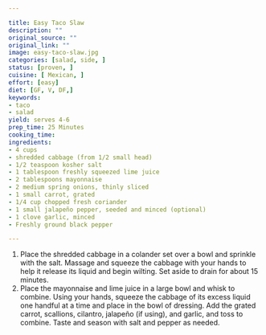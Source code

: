 ```yaml
---

title: Easy Taco Slaw
description: ""
original_source: ""
original_link: ""
image: easy-taco-slaw.jpg
categories: [salad, side, ]
status: [proven, ]
cuisine: [ Mexican, ]
effort: [easy]
diet: [GF, V, DF,]
keywords:
- taco
- salad
yield: serves 4-6
prep_time: 25 Minutes
cooking_time:
ingredients:
- 4 cups
- shredded cabbage (from 1/2 small head)
- 1/2 teaspoon kosher salt
- 1 tablespoon freshly squeezed lime juice
- 2 tablespoons mayonnaise
- 2 medium spring onions, thinly sliced
- 1 small carrot, grated
- 1/4 cup chopped fresh coriander
- 1 small jalapeño pepper, seeded and minced (optional)
- 1 clove garlic, minced
- Freshly ground black pepper

---
```


1. Place the shredded cabbage in a colander set over a bowl and sprinkle with the salt. Massage and squeeze the cabbage with your hands to help it release its liquid and begin wilting. Set aside to drain for about 15 minutes.
2. Place the mayonnaise and lime juice in a large bowl and whisk to combine. Using your hands, squeeze the cabbage of its excess liquid one handful at a time and place in the bowl of dressing. Add the grated carrot, scallions, cilantro, jalapeño (if using), and garlic, and toss to combine. Taste and season with salt and pepper as needed.
